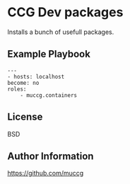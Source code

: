 CCG Dev packages
================

Installs a bunch of usefull packages.


Example Playbook
----------------

    ---
    - hosts: localhost
    become: no
    roles:
        - muccg.containers


License
-------

BSD

Author Information
------------------
https://github.com/muccg

